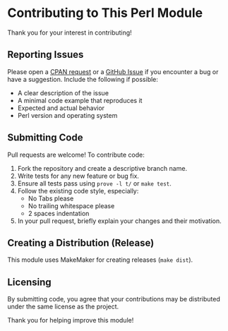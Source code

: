 # Contributing to This Perl Module

Thank you for your interest in contributing!

## Reporting Issues

Please open a
[CPAN request](https://rt.cpan.org/NoAuth/ReportBug.html?Queue=GitHub-Config-SSH-UserData)
or a
[GitHub Issue](https://github.com/klaus-rindfrey/perl-github-config-ssh-userdata/issues)
if you encounter a bug or have a suggestion.
Include the following if possible:

- A clear description of the issue
- A minimal code example that reproduces it
- Expected and actual behavior
- Perl version and operating system

## Submitting Code

Pull requests are welcome! To contribute code:

1. Fork the repository and create a descriptive branch name.
2. Write tests for any new feature or bug fix.
3. Ensure all tests pass using `prove -l t/` or `make test`.
4. Follow the existing code style, especially:
   - No Tabs please
   - No trailing whitespace please
   - 2 spaces indentation
5. In your pull request, briefly explain your changes and their motivation.


## Creating a Distribution (Release)

This module uses MakeMaker for creating releases (`make dist`).


## Licensing

By submitting code, you agree that your contributions may be distributed under the same license as the project.

Thank you for helping improve this module!

